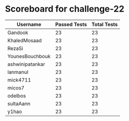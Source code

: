 # Scoreboard for challenge-22
| Username   | Passed Tests | Total Tests |
|------------|--------------|-------------|
| Gandook | 23 | 23 |
| KhaledMosaad | 23 | 23 |
| RezaSi | 23 | 23 |
| YounesBouchbouk | 23 | 23 |
| ashwinipatankar | 23 | 23 |
| lanmanul | 23 | 23 |
| mick4711 | 23 | 23 |
| micos7 | 23 | 23 |
| odelbos | 23 | 23 |
| sultaAann | 23 | 23 |
| y1hao | 23 | 23 |
